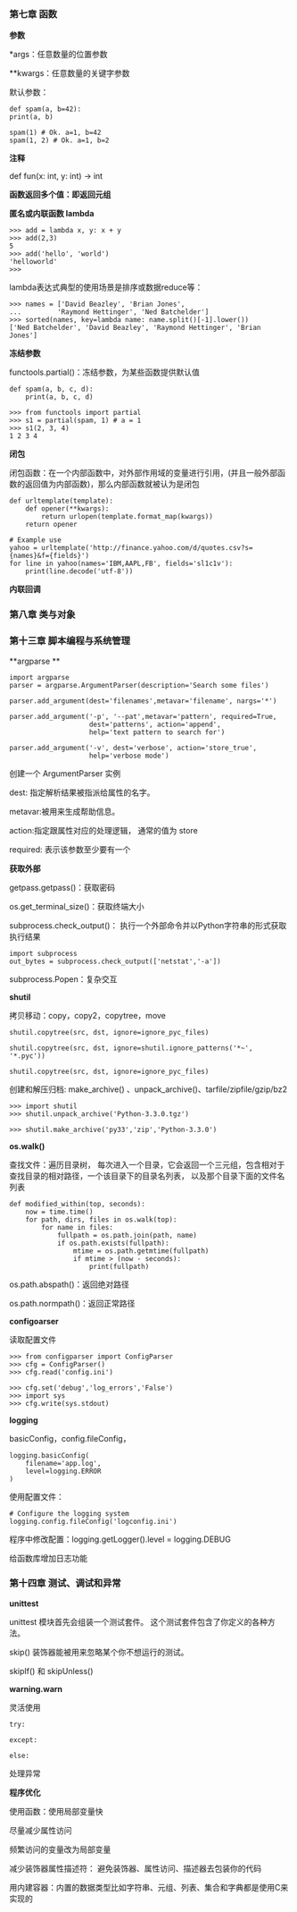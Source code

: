 
### 第七章 函数

**参数**

*args：任意数量的位置参数

**kwargs：任意数量的关键字参数 

默认参数：

    def spam(a, b=42):
    print(a, b)

    spam(1) # Ok. a=1, b=42
    spam(1, 2) # Ok. a=1, b=2

**注释**

def fun(x: int, y: int) -> int

**函数返回多个值：即返回元组**

**匿名或内联函数 lambda**

    >>> add = lambda x, y: x + y
    >>> add(2,3)
    5
    >>> add('hello', 'world')
    'helloworld'
    >>>

lambda表达式典型的使用场景是排序或数据reduce等：

    >>> names = ['David Beazley', 'Brian Jones',
    ...         'Raymond Hettinger', 'Ned Batchelder']
    >>> sorted(names, key=lambda name: name.split()[-1].lower())
    ['Ned Batchelder', 'David Beazley', 'Raymond Hettinger', 'Brian Jones']

**冻结参数**

functools.partial()：冻结参数，为某些函数提供默认值

    def spam(a, b, c, d):
        print(a, b, c, d)
        
    >>> from functools import partial
    >>> s1 = partial(spam, 1) # a = 1
    >>> s1(2, 3, 4)
    1 2 3 4

**闭包**

闭包函数：在一个内部函数中，对外部作用域的变量进行引用，(并且一般外部函数的返回值为内部函数)，那么内部函数就被认为是闭包

    def urltemplate(template):
        def opener(**kwargs):
            return urlopen(template.format_map(kwargs))
        return opener

    # Example use
    yahoo = urltemplate('http://finance.yahoo.com/d/quotes.csv?s={names}&f={fields}')
    for line in yahoo(names='IBM,AAPL,FB', fields='sl1c1v'):
        print(line.decode('utf-8'))

**内联回调**

### 第八章 类与对象


### 第十三章 脚本编程与系统管理

**argparse **

    import argparse
    parser = argparse.ArgumentParser(description='Search some files')

    parser.add_argument(dest='filenames',metavar='filename', nargs='*')

    parser.add_argument('-p', '--pat',metavar='pattern', required=True,
                        dest='patterns', action='append',
                        help='text pattern to search for')

    parser.add_argument('-v', dest='verbose', action='store_true',
                        help='verbose mode')


创建一个 ArgumentParser 实例

dest: 指定解析结果被指派给属性的名字。 

metavar:被用来生成帮助信息。

action:指定跟属性对应的处理逻辑， 通常的值为 store

required: 表示该参数至少要有一个

**获取外部**

getpass.getpass()：获取密码

os.get_terminal_size()：获取终端大小

subprocess.check_output()： 执行一个外部命令并以Python字符串的形式获取执行结果

    import subprocess
    out_bytes = subprocess.check_output(['netstat','-a'])

subprocess.Popen：复杂交互

**shutil**

拷贝移动：copy，copy2，copytree，move

    shutil.copytree(src, dst, ignore=ignore_pyc_files)

    shutil.copytree(src, dst, ignore=shutil.ignore_patterns('*~', '*.pyc'))

    shutil.copytree(src, dst, ignore=ignore_pyc_files)

创建和解压归档: make_archive() 、unpack_archive()、tarfile/zipfile/gzip/bz2

    >>> import shutil
    >>> shutil.unpack_archive('Python-3.3.0.tgz')

    >>> shutil.make_archive('py33','zip','Python-3.3.0')


**os.walk()**

查找文件：遍历目录树， 每次进入一个目录，它会返回一个三元组，包含相对于查找目录的相对路径，一个该目录下的目录名列表， 以及那个目录下面的文件名列表

    def modified_within(top, seconds):
        now = time.time()
        for path, dirs, files in os.walk(top):
            for name in files:
                fullpath = os.path.join(path, name)
                if os.path.exists(fullpath):
                    mtime = os.path.getmtime(fullpath)
                    if mtime > (now - seconds):
                        print(fullpath)

 
os.path.abspath()：返回绝对路径

os.path.normpath()：返回正常路径

**configoarser**

读取配置文件

    >>> from configparser import ConfigParser
    >>> cfg = ConfigParser()
    >>> cfg.read('config.ini')

    >>> cfg.set('debug','log_errors','False')
    >>> import sys
    >>> cfg.write(sys.stdout)

**logging**

basicConfig，config.fileConfig，

    logging.basicConfig(
        filename='app.log',
        level=logging.ERROR
    )
    
使用配置文件：  

    # Configure the logging system
    logging.config.fileConfig('logconfig.ini')
       
程序中修改配置：logging.getLogger().level = logging.DEBUG


给函数库增加日志功能


### 第十四章 测试、调试和异常

**unittest**

unittest 模块首先会组装一个测试套件。 这个测试套件包含了你定义的各种方法。


skip() 装饰器能被用来忽略某个你不想运行的测试。 

skipIf() 和 skipUnless()

**warning.warn**

灵活使用

    try:

    except:

    else:

处理异常

**程序优化**

使用函数：使用局部变量快

尽量减少属性访问

频繁访问的变量改为局部变量

减少装饰器属性描述符： 避免装饰器、属性访问、描述器去包装你的代码

用内建容器：内置的数据类型比如字符串、元组、列表、集合和字典都是使用C来实现的

